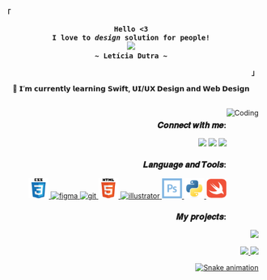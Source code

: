 
<p align="left"><strong><samp>「</samp></strong></p>
  <p align="center">
    <samp>
      <b>
        Hello <3
      <br>
        I love to <i>design</i> solution for people!
      </b>
      <br>
        <image src="https://readme-typing-svg.herokuapp.com?font=Iosevka&size=16&color=FF66C4&center=true&width=410&height=45&lines=I'm+an+UI/UX+Designer.">
      <br>
      <b>
        ~ Letícia Dutra ~
      </b>
    </samp>
  </p>
<p align="right"><strong><samp>」</samp></strong></p>

<div align="center">
  
:cherry_blossom:  𝗜’𝗺 𝗰𝘂𝗿𝗿𝗲𝗻𝘁𝗹𝘆 𝗹𝗲𝗮𝗿𝗻𝗶𝗻𝗴 **𝗦𝘄𝗶𝗳𝘁, 𝗨𝗜/𝗨𝗫 𝗗𝗲𝘀𝗶𝗴𝗻 𝗮𝗻𝗱 𝗪𝗲𝗯 𝗗𝗲𝘀𝗶𝗴𝗻**

</div>
<br>
<img align="right" alt="Coding" height="230" src="https://github.com/leticiadutra22-23/leticiadutra22-23/assets/101335613/d0cf89a1-3dfd-49ce-bfbc-f86539d0f44a">

<div align="right">
<h3 align="right">𝑪𝒐𝒏𝒏𝒆𝒄𝒕 𝒘𝒊𝒕𝒉 𝒎𝒆: </h3>
<p align="right">

<div>
<a href="https://instagram.com/@ack.ldtra" target="_blank"><img loading="lazy" src="https://img.shields.io/badge/-Instagram-%23E4405F?style=for-the-badge&logo=instagram&logoColor=white" target="_blank"></a>
<a href = "mailto:leticia.designer.uxui@gmail.com"><img loading="lazy" src="https://img.shields.io/badge/Gmail-D14836?style=for-the-badge&logo=gmail&logoColor=white" target="_blank"></a>
<a href="https://www.linkedin.com/in/let%C3%ADcia-dutra-7375411b2/" target="_blank"><img loading="lazy" src="https://img.shields.io/badge/-LinkedIn-%230077B5?style=for-the-badge&logo=linkedin&logoColor=white" target="_blank"></a>   
</div>
</p>

<h3 align="right">𝑳𝒂𝒏𝒈𝒖𝒂𝒈𝒆 𝒂𝒏𝒅 𝑻𝒐𝒐𝒍𝒔: </h3>
<p align="right"><a href="https://www.w3schools.com/css/" target="_blank" rel="noreferrer"> <img src="https://raw.githubusercontent.com/devicons/devicon/master/icons/css3/css3-original-wordmark.svg" alt="css3" width="40" height="40"/> </a> <a href="https://www.figma.com/" target="_blank" rel="noreferrer"> <img src="https://www.vectorlogo.zone/logos/figma/figma-icon.svg" alt="figma" width="40" height="40"/> </a> <a href="https://git-scm.com/" target="_blank" rel="noreferrer"> <img src="https://www.vectorlogo.zone/logos/git-scm/git-scm-icon.svg" alt="git" width="40" height="40"/> </a> <a href="https://www.w3.org/html/" target="_blank" rel="noreferrer"> <img src="https://raw.githubusercontent.com/devicons/devicon/master/icons/html5/html5-original-wordmark.svg" alt="html5" width="40" height="40"/> </a> <a href="https://www.adobe.com/in/products/illustrator.html" target="_blank" rel="noreferrer"> <img src="https://www.vectorlogo.zone/logos/adobe_illustrator/adobe_illustrator-icon.svg" alt="illustrator" width="40" height="40"/> </a> <a href="https://developer.mozilla.org/en-US/docs/Web/JavaScript" target="_blank" rel="noreferrer"> <a href="https://www.photoshop.com/en" target="_blank" rel="noreferrer"> <img src="https://raw.githubusercontent.com/devicons/devicon/master/icons/photoshop/photoshop-line.svg" alt="photoshop" width="40" height="40"/> </a> <a href="https://www.python.org" target="_blank" rel="noreferrer"> <img src="https://raw.githubusercontent.com/devicons/devicon/master/icons/python/python-original.svg" alt="python" width="40" height="40"/> </a> <a href="https://developer.apple.com/swift/" target="_blank" rel="noreferrer"> <img src="https://raw.githubusercontent.com/devicons/devicon/master/icons/swift/swift-original.svg" alt="swift" width="40" height="40"/> </a> </p>

<h3 align="right">𝑴𝒚 𝒑𝒓𝒐𝒋𝒆𝒄𝒕𝒔: </h3>

<a href="https://apps.apple.com/us/app/daily-doodle/id6444862605" target="_blank"><img loading="lazy" src="https://img.shields.io/badge/Daily_Doodle-0D96F6?style=for-the-badge&logo=app-store&logoColor=white" target="_blank"></a>

  
<div>
<a href="https://github.com/leticiadutra22-23">
<img loading="lazy" height="180em" src="https://github-readme-stats.vercel.app/api/top-langs/?username=leticiadutra22-23&layout=compact&langs_count=7&theme=omni"/>
<img loading="lazy" height="180em" src="https://github-readme-stats.vercel.app/api?username=leticiadutra22-23&show_icons=true&theme=omni&include_all_commits=true&count_private=true"/>

<br>


</div>

![Snake animation](https://github.com/leticiadutra22-23/leticiadutra22-23/blob/output/github-contribution-grid-snake.svg)

